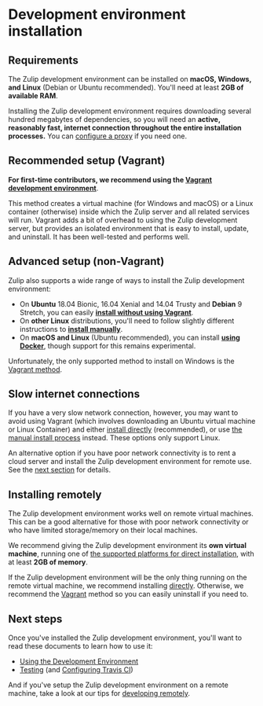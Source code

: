 # Development environment installation

## Requirements

The Zulip development environment can be installed on **macOS,
Windows, and Linux** (Debian or Ubuntu recommended). You'll need at least **2GB
of available RAM**.

Installing the Zulip development environment requires downloading several hundred
megabytes of dependencies, so you will need an **active, reasonably fast,
internet connection throughout the entire installation processes.** You can
[configure a proxy][configure-proxy] if you need one.

## Recommended setup (Vagrant)

**For first-time contributors, we recommend using the
[Vagrant development environment][install-vagrant]**.

This method creates a virtual machine (for Windows and macOS) or a
Linux container (otherwise) inside which the Zulip server and all
related services will run. Vagrant adds a bit of overhead to using the
Zulip development server, but provides an isolated environment that is
easy to install, update, and uninstall. It has been well-tested and
performs well.

## Advanced setup (non-Vagrant)

Zulip also supports a wide range of ways to install the Zulip
development environment:

* On **Ubuntu** 18.04 Bionic, 16.04 Xenial and 14.04 Trusty and **Debian** 9
  Stretch, you can easily
  **[install without using Vagrant][install-direct]**.
* On **other Linux** distributions, you'll need to follow slightly different
  instructions to **[install manually][install-generic]**.
* On **macOS and Linux** (Ubuntu recommended), you can install **[using
  Docker][install-docker]**, though support for this remains experimental.

Unfortunately, the only supported method to install on Windows is the [Vagrant
method][install-vagrant].

## Slow internet connections

If you have a very slow network connection, however, you may want to
avoid using Vagrant (which involves downloading an Ubuntu virtual
machine or Linux Container) and either
[install directly][install-direct] (recommended), or use
[the manual install process][install-generic] instead.  These options
only support Linux.

An alternative option if you have poor network connectivity is to rent
a cloud server and install the Zulip development environment for
remote use. See the [next section][self-install-remote] for details.

## Installing remotely

The Zulip development environment works well on remote virtual
machines. This can be a good alternative for those with poor network
connectivity or who have limited storage/memory on their local
machines.

We recommend giving the Zulip development environment its **own
virtual machine**, running one of
[the supported platforms for direct installation][install-direct],
with at least **2GB of memory**.

If the Zulip development environment will be the only thing running on
the remote virtual machine, we recommend installing
[directly][install-direct]. Otherwise, we recommend the
[Vagrant][install-vagrant] method so you can easily uninstall if you
need to.

## Next steps

Once you've installed the Zulip development environment, you'll want
to read these documents to learn how to use it:

* [Using the Development Environment][using-dev-env]
* [Testing][testing] (and [Configuring Travis CI][travis-ci])

And if you've setup the Zulip development environment on a remote
machine, take a look at our tips for
[developing remotely][dev-remote].

[dev-remote]: remote.html
[install-direct]: ../development/setup-advanced.html#installing-directly-on-ubuntu-or-debian
[install-docker]: ../development/setup-advanced.html#using-docker-experimental
[install-generic]: ../development/setup-advanced.html#installing-manually-on-linux
[install-vagrant]: ../development/setup-vagrant.html
[self-install-remote]: #installing-remotely
[self-slow-internet]: #slow-internet-connections
[configure-proxy]: ../development/setup-vagrant.html#specifying-a-proxy
[using-dev-env]: using.html
[testing]: ../testing/testing.html
[travis-ci]: ../git/cloning.html#step-3-configure-travis-ci-continuous-integration
